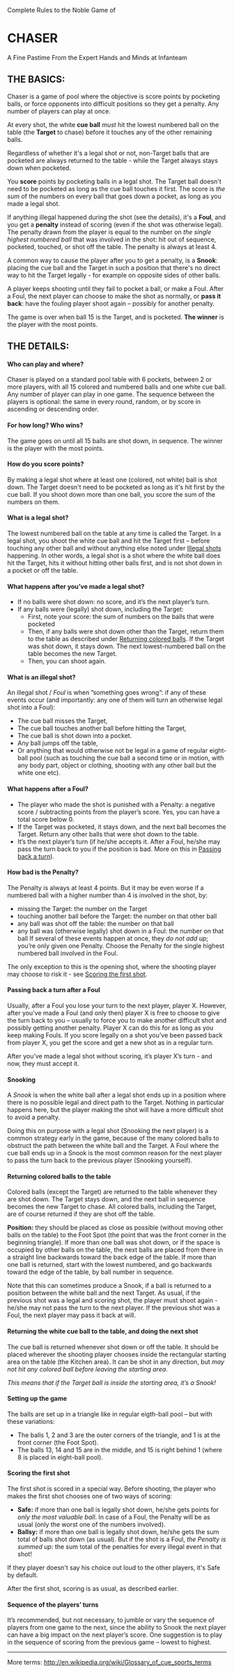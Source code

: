 Complete Rules	to	the	Noble	Game	of	
# CHASER
A	Fine	Pastime	From	the	Expert	Hands	and	Minds	at	Infanteam


## THE	BASICS:
Chaser	is	a game	of	pool	where	the	objective	is	score points by pocketing balls, or force opponents into difficult positions so they get a penalty. Any	number	of	players	can	play	at	once.

At	every	shot,	the	white	**cue	ball** _must_	hit	the	lowest	numbered	ball	on	the	table (the	**Target** to	chase) before it touches any	of	the	other	remaining	balls. 

Regardless of whether it's a legal shot or not, non-Target balls that are pocketed	are	always	returned	to	the	table - while the Target always stays down when pocketed.

You **score** points	by pocketing balls in a legal shot. The Target ball doesn't need to be pocketed as long as the cue ball touches it first. The score is _the sum_ of the	numbers	on every	ball	that	goes	down a	pocket,	as	long	as	you	made	a	legal	shot.	

If anything illegal happened during the shot (see the details), it's a **Foul**, and you get a **penalty** instead of scoring (even if the shot was otherwise legal). The	penalty	drawn from the player is	equal	to	the number on _the	single highest	numbered	ball_	that was involved in the shot: hit	out of	sequence, pocketed, touched, or shot off the table. The penalty is always at least 4.

A common way to cause the player after you to get a penalty, is a **Snook**: placing the cue ball and the Target in such a position that there's no direct way to hit the Target legally - for example on opposite sides of other balls.

A	player keeps	shooting	until	they	fail	to	pocket	a	ball,	or	make	a	Foul.	After	a	Foul, the	next	player	can	choose	to	make	the	shot as	normally, or **pass it back**: have	the	fouling	player	shoot	again	– possibly	for	another	penalty. 

The game is over when ball 15 is the Target, and is pocketed. **The winner** is the player with the most points.


## THE	DETAILS:

#### Who	can	play	and	where?
Chaser	is	played	on	a	standard	pool	table with	6	pockets,	between 2	or	more	players,	with all 15	colored and	numbered	balls	and	one	white cue ball. Any number of player can play in one game. The sequence between the players is optional: the same in every round, random, or by score in ascending or descending order. 

#### For	how	long?	Who	wins?
The	game	goes	on	until all	15	balls	are	shot	down,	in sequence.	The	winner	is	the	player	with	the	most	points.

#### How	do	you	score	points?
By	making	a	legal	shot	where	at	least	one	(colored,	not	white)	ball	is	shot	down.	The Target doesn't need to be pocketed as long as it's hit first by the cue ball. If	you	shoot	down	more	than	one ball,	you	score	the	sum	of	the	numbers	on	them.
																																																							 
#### What	is	a	legal	shot?
The	lowest	numbered	ball	on	the	table at	any	time is	called	the	Target.	In	a	legal	shot,	you	shoot	the	white	cue	ball	and	hit	the	Target	first – before	touching	any	other	ball and	without	anything	else	noted	under	[Illegal	shots](https://github.com/espen42/chaser/blob/master/README.md#whatisanillegalshot) happening. In	other	words,	a	legal	shot	is	a	shot	where	the	white	ball	does	hit	the	Target,	hits	it	without	hitting	other	balls	first,	and	is	not	shot	down	in	a	pocket	or	off	the	table.

#### What	happens	after	you’ve	made	a	legal	shot?
  - If	no	balls	were	shot	down:	no	score,	and	it’s	the	next	player’s	turn.
  - If	any	balls	were	(legally)	shot	down,	including	the	Target:	
    - First,	note	your	score:	the	sum	of	numbers	on	the	balls that	were	pocketed
    - Then,	if	any	balls	were	shot	down	other	than	the	Target,	return	them	to	the	table	as	described under	[Returning	colored	balls](https://github.com/espen42/chaser/blob/master/README.md#returningcoloredballstothetable).	If the	Target was	shot	down, it	stays	down.	The	next	lowest-numbered	ball	on	the	table becomes	the new	Target.
    - Then,	you	can	shoot	again.
    
#### What	is	an	illegal	shot?
An	illegal	shot /	_Foul_	is	when	”something	goes	wrong”:	if	any	of	these	events	occur (and importantly:	any	one of	them	will	turn	an	otherwise legal	shot	into	a	Foul):
- The	cue	ball	misses	the	Target,	
- The	cue	ball	touches	another	ball	before	hitting	the	Target,
- The	cue	ball	is	shot	down into a pocket.
- Any	ball	jumps	off	the	table,
- Or anything	that	would	otherwise	not	be	legal	in	a	game	of	regular	eight-ball	pool	(such	as	touching	the	cue ball	a	second	time	or in	motion,	with	any	body	part,	object	or	clothing,	shooting	with	any	other	ball	but	the	white	one	etc).

#### What	happens	after	a	Foul?
- The	player	who	made	the	shot	is	punished	with	a	Penalty:	a	negative	score	/	subtracting	points from	the	player’s	score.	Yes,	you	can	have	a	total score	below	0.
- If	the	Target	was	pocketed,	it	stays	down,	and	the	next	ball	becomes	the	Target.	Return	any	other	balls	that	were	shot down to	the	table.
- It’s	the	next	player’s	turn	(if	he/she	accepts	it.	After	a	Foul,	he/she	may pass	the	turn	back	to	you	if	the	position	is	bad. More	on	this in	[Passing	back	a	turn](https://github.com/espen42/chaser/blob/master/README.md#passingbackaturnafterafoul)).

#### How	bad	is	the	Penalty?
The	Penalty	is	always	at	least	4	points. But	it	may	be	even worse	if	a	numbered	ball	with	a	higher	number	than	4	is	involved in the shot, by:
- missing	the	Target:	the	number	on	the	Target
- touching	another	ball	before	the	Target:	the	number	on	that	other	ball
- any	ball	was	shot	off	the	table:	the	number	on	that	ball
- any	ball	was	(otherwise	legally)	shot	down	in	a	Foul:	the	number	on	that	ball
If	several	of	these	events	happen	at	once,	they	_do	not	add	up_;	you’re	only	given	one	Penalty.	Choose	the	Penalty	for	the	single highest	numbered	ball	involved	in	the	Foul.

The	only	exception	to	this	is	the	opening	shot,	where	the	shooting	player	may	choose	to	risk	it - see [Scoring the first shot](https://github.com/espen42/chaser/blob/master/README.md#scoringthefirstshot). 

#### Passing	back	a	turn	after	a	Foul
Usually,	after	a	Foul	you	lose	your	turn	to	the	next	player,	player	X.	However,	after	you’ve	made	a	Foul (and	only	then)	player X is	free	to	choose	to	give	the	turn back to	you – usually	to force	you	to	make	another	difficult	shot	and	possibly	getting	another	penalty. Player	X	can	do	this	for	as	long	as	you	keep	making	Fouls.	If you	score	legally	on	a	shot	you’ve	been	passed	back	from	player	X,	you	get	the	score	and	get a	new	shot	as	in	a regular	turn.

After	you’ve	made	a	legal	shot without scoring,	it’s	player	X’s	turn -	and	now,	they	must	accept	it.	

#### Snooking
A	_Snook_	is	when	the	white	ball after	a	legal	shot	ends	up in	a	position	where	there	is	no	possible	legal and direct	path	to the	Target.	Nothing	in	particular	happens	here,	but the	player	making	the	shot	will have a more difficult shot to avoid	a	penalty.

Doing	this	on	purpose	with	a	legal	shot	(Snooking	the	next	player) is	a	common	strategy	early in the	game,	because of the	many	colored	balls	to	obstruct	the	path	between	the	white	ball	and	the	Target.	A	Foul	where	the	cue ball ends	up	in	a	Snook	is	the	most	common	reason	for	the	next	player	to	pass	the	turn	back	to	the	previous	player (Snooking	yourself).

#### Returning	colored	balls	to	the	table
Colored	balls	(except	the	Target) are	returned	to	the	table	whenever	they	are	shot	down.	The	Target	stays	down,	and	the	next	ball in sequence	becomes	the	new	Target to	chase.	All	colored	balls, including the	Target, are of	course	returned	if	they	are	shot	off	the	table.

**Position:**	they	should	be	placed as	close	as	possible	(without	moving	other	balls	on	the	table)	to	the	Foot	Spot	(the	point	that	was	the	front	corner	in	the	beginning	triangle). If	more	than	one	ball	was	shot	down,	or	if	the	space	is	occupied	by	other	balls	on	the	table,	the	next	balls	are	placed from	there in	a	straight	line	backwards	toward	the	back	edge	of	the	table. If	more	than	one	ball	is	returned,	start	with	the	lowest	numbered,	and	go backwards toward the edge of the table, by ball number	in	sequence.		

Note	that	this	can	sometimes	produce	a	Snook,	if	a	ball	is	returned	to	a	position	between	the	white	ball	and	the	next	Target.	As	usual,	if	the	previous	shot	was	a	legal	and	scoring	shot,	the	player	must	shoot	again	- he/she	may	not pass	the	turn	to	the	next	player.	If	the	previous	shot	was	a	Foul,	the	next	player	may	pass	it	back	at	will.

#### Returning	the	white cue ball	to	the	table,	and	doing	the	next	shot
The	cue	ball	is	returned	whenever	shot	down	or	off	the	table.	It	should	be	placed wherever	the	shooting	player	chooses	inside	the	rectangular starting	area	on	the	table (the	Kitchen	area).	It	can	be	shot	in	any	direction,	but	_may	not	hit	any	colored	ball	before	leaving	the	starting area_.	

_This	means	that	if	the	Target	ball	is	inside	the	starting	area,	it’s	a	Snook!_

#### Setting	up	the	game
The	balls	are	set	up in	a	triangle	like	in	regular	eigth-ball pool	– but with	these	variations:
- The	balls	1, 2	and	3	are	the	outer	corners	of	the	triangle,	and	1	is at	the	front corner (the	Foot	Spot).
- The	balls	13,	14	and	15	are	in	the	middle,	and	15	is	right	behind	1	(where	8	is	placed	in	eight-ball pool).

#### Scoring	the	first	shot
The first shot is scored in a special way. Before	shooting,	the	player	who	makes	the	first	shot	chooses one	of	two	ways	of	scoring:
- **Safe:**	if	more	than	one	ball	is	legally	shot	down,	he/she	gets	points	for	_only	the	most	valuable	ball_.	In	case	of	a	Foul,	the	Penalty	will	be as	usual	(only the	worst one	of	the numbers involved).
- **Ballsy:**	if	more	than	one	ball	is	legally	shot	down,	he/she	gets	the	sum	total	of	balls	shot	down	(as	usual).	But	if	the	shot	is	a	Foul,	_the	Penalty	is	summed	up_:	the	sum	total	of	the	penalties	for	every	illegal	event in	that	shot!

If they player doesn't say his choice out loud to the other players, it's Safe by default.

After	the	first	shot,	scoring	is	as	usual,	as	described	earlier.	

#### Sequence	of	the	players’ turns
It’s	recommended, but	not	necessary, to	jumble	or	vary	the	sequence	of	players	from	one	game	to	the	next,	since	the	ability	to	Snook	the	next	player	can	have	a	big	impact	on	the	next	player’s	score.	One	suggestion	is	to	play	in	the	sequence	of	scoring	from	the	previous game	– lowest	to	highest.

---

More	terms: http://en.wikipedia.org/wiki/Glossary_of_cue_sports_terms
